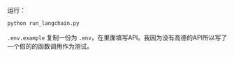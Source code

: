 运行：

```bash
python run_langchain.py
```

`.env.example` 复制一份为 `.env`，在里面填写API。我因为没有高德的API所以写了一个假的的函数调用作为测试。